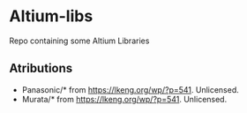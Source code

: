 # Altium-libs
Repo containing some Altium Libraries

## Atributions

- Panasonic/* from https://lkeng.org/wp/?p=541. Unlicensed.
- Murata/* from https://lkeng.org/wp/?p=541. Unlicensed.

